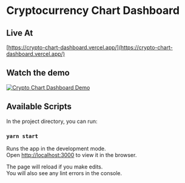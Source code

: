 # Cryptocurrency Chart Dashboard
## Live At
[https://crypto-chart-dashboard.vercel.app/](https://crypto-chart-dashboard.vercel.app/)


## Watch the demo

[![Crypto Chart Dashboard Demo](https://img.youtube.com/vi/zK7Qopr8aug/0.jpg)](https://youtu.be/zK7Qopr8aug)

## Available Scripts

In the project directory, you can run:

### `yarn start`

Runs the app in the development mode.\
Open [http://localhost:3000](http://localhost:3000) to view it in the browser.

The page will reload if you make edits.\
You will also see any lint errors in the console.
